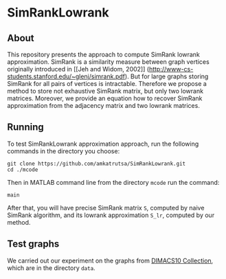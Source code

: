 # SimRankLowrank

## About

This repository presents the approach to compute SimRank lowrank approximation. SimRank is a similarity measure between graph vertices originally introduced in [[Jeh and Widom, 2002]] (http://www-cs-students.stanford.edu/~glenj/simrank.pdf). But for large graphs storing SimRank for all pairs of vertices is intractable. Therefore we propose a method to store not exhaustive SimRank matrix, but only two lowrank matrices. Moreover, we provide an equation how to recover SimRank approximation from the adjacency matrix and two lowrank matrices.   

## Running

To test SimRankLowrank approximation approach, run the following commands in the directory you choose:
```
git clone https://github.com/amkatrutsa/SimRankLowrank.git
cd ./mcode
```
Then in MATLAB command line from the directory `mcode` run the command:
```
main
```

After that, you will have precise SimRank matrix `S`, computed by naive SimRank algorithm, and its lowrank approximation `S_lr`, computed by our method.

## Test graphs

We carried out our experiment on the graphs from [DIMACS10 Collection](http://www.cise.ufl.edu/research/sparse/matrices/DIMACS10/index.html), which are in the directory `data`.

